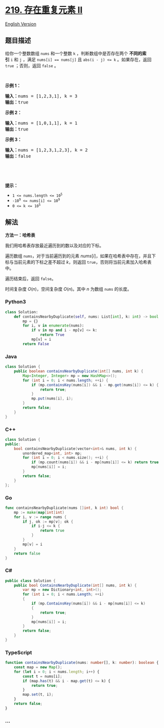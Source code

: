 # [219. 存在重复元素 II](https://leetcode.cn/problems/contains-duplicate-ii)

[English Version](/solution/0200-0299/0219.Contains%20Duplicate%20II/README_EN.md)

## 题目描述

<!-- 这里写题目描述 -->

<p>给你一个整数数组&nbsp;<code>nums</code> 和一个整数&nbsp;<code>k</code> ，判断数组中是否存在两个 <strong>不同的索引</strong><em>&nbsp;</em><code>i</code>&nbsp;和<em>&nbsp;</em><code>j</code> ，满足 <code>nums[i] == nums[j]</code> 且 <code>abs(i - j) &lt;= k</code> 。如果存在，返回 <code>true</code> ；否则，返回 <code>false</code> 。</p>

<p>&nbsp;</p>

<p><strong>示例&nbsp;1：</strong></p>

<pre>
<strong>输入：</strong>nums = [1,2,3,1], k<em> </em>= 3
<strong>输出：</strong>true</pre>

<p><strong>示例 2：</strong></p>

<pre>
<strong>输入：</strong>nums = [1,0,1,1], k<em> </em>=<em> </em>1
<strong>输出：</strong>true</pre>

<p><strong>示例 3：</strong></p>

<pre>
<strong>输入：</strong>nums = [1,2,3,1,2,3], k<em> </em>=<em> </em>2
<strong>输出：</strong>false</pre>

<p>&nbsp;</p>

<p>&nbsp;</p>

<p><strong>提示：</strong></p>

<ul>
	<li><code>1 &lt;= nums.length &lt;= 10<sup>5</sup></code></li>
	<li><code>-10<sup>9</sup> &lt;= nums[i] &lt;= 10<sup>9</sup></code></li>
	<li><code>0 &lt;= k &lt;= 10<sup>5</sup></code></li>
</ul>

## 解法

<!-- 这里可写通用的实现逻辑 -->

**方法一：哈希表**

我们用哈希表存放最近遍历到的数以及对应的下标。

遍历数组 `nums`，对于当前遍历到的元素 $nums[i]$，如果在哈希表中存在，并且下标与当前元素的下标之差不超过 $k$，则返回 `true`，否则将当前元素加入哈希表中。

遍历结束后，返回 `false`。

时间复杂度 $O(n)$，空间复杂度 $O(n)$。其中 $n$ 为数组 `nums` 的长度。

<!-- tabs:start -->

### **Python3**

<!-- 这里可写当前语言的特殊实现逻辑 -->

```python
class Solution:
    def containsNearbyDuplicate(self, nums: List[int], k: int) -> bool:
        mp = {}
        for i, v in enumerate(nums):
            if v in mp and i - mp[v] <= k:
                return True
            mp[v] = i
        return False
```

### **Java**

<!-- 这里可写当前语言的特殊实现逻辑 -->

```java
class Solution {
    public boolean containsNearbyDuplicate(int[] nums, int k) {
        Map<Integer, Integer> mp = new HashMap<>();
        for (int i = 0; i < nums.length; ++i) {
            if (mp.containsKey(nums[i]) && i - mp.get(nums[i]) <= k) {
                return true;
            }
            mp.put(nums[i], i);
        }
        return false;
    }
}
```

### **C++**

```cpp
class Solution {
public:
    bool containsNearbyDuplicate(vector<int>& nums, int k) {
        unordered_map<int, int> mp;
        for (int i = 0; i < nums.size(); ++i) {
            if (mp.count(nums[i]) && i - mp[nums[i]] <= k) return true;
            mp[nums[i]] = i;
        }
        return false;
    }
};
```

### **Go**

```go
func containsNearbyDuplicate(nums []int, k int) bool {
	mp := make(map[int]int)
	for i, v := range nums {
		if j, ok := mp[v]; ok {
			if i-j <= k {
				return true
			}
		}
		mp[v] = i
	}
	return false
}
```

### **C#**

```cs
public class Solution {
    public bool ContainsNearbyDuplicate(int[] nums, int k) {
        var mp = new Dictionary<int, int>();
        for (int i = 0; i < nums.Length; ++i)
        {
            if (mp.ContainsKey(nums[i]) && i - mp[nums[i]] <= k)
            {
                return true;
            }
            mp[nums[i]] = i;
        }
        return false;
    }
}
```

### **TypeScript**

```ts
function containsNearbyDuplicate(nums: number[], k: number): boolean {
    const map = new Map();
    for (let i = 0; i < nums.length; i++) {
        const t = nums[i];
        if (map.has(t) && i - map.get(t) <= k) {
            return true;
        }
        map.set(t, i);
    }
    return false;
}
```

### **...**

```

```

<!-- tabs:end -->
